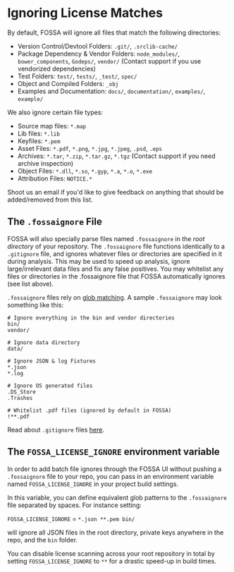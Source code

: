 # Ignoring License Matches

By default, FOSSA will ignore all files that match the following directories:

- Version Control/Devtool Folders: `.git/`, `.srclib-cache/` 
- Package Dependency & Vendor Folders: `node_modules/`, `bower_components`, `Godeps/`, `vendor/` (Contact support if you use vendorized dependencies)
- Test Folders: `test/`, `tests/`, `_test/`, `spec/`
- Object and Compiled Folders: `_obj`
- Examples and Documentation: `docs/`, `documentation/`, `examples/`, `example/`

We also ignore certain file types:

- Source map files: `*.map`
- Lib files: `*.lib`
- Keyfiles: `*.pem`
- Asset Files: `*.pdf`, `*.png`, `*.jpg`, `*.jpeg`, `.psd`, `.eps`
- Archives: `*.tar`, `*.zip`, `*.tar.gz`, `*.tgz` (Contact support if you need archive inspection)
- Object Files: `*.dll`, `*.so`, `*.gyp`, `*.a`, `*.o`, `*.exe`
- Attribution Files: `NOTICE.*`

Shoot us an email if you'd like to give feedback on anything that should be added/removed from this list.

## The `.fossaignore` File
  
FOSSA will also specially parse files named `.fossaignore` in the *root directory* of your repository.  The `.fossaignore` file functions identically to a `.gitignore` file, and ignores whatever files or directories are specified in it during analysis.  This may be used to speed up analysis, ignore large/irrelevant data files and fix any false positives. You may whitelist any files or directories in the .fossaignore file that FOSSA automatically ignores (see list above).

`.fossaignore` files rely on [glob matching](https://en.wikipedia.org/wiki/Glob_%28programming%29).  A sample `.fossaignore` may look something like this:

```
# Ignore everything in the bin and vendor directories
bin/
vendor/

# Ignore data directory
data/

# Ignore JSON & log Fixtures
*.json
*.log

# Ignore OS generated files 
.DS_Store
.Trashes

# Whitelist .pdf files (ignored by default in FOSSA)
!**.pdf
```

Read about `.gitignore` files [here](http://git-scm.com/docs/gitignore).

## The `FOSSA_LICENSE_IGNORE` environment variable

In order to add batch file ignores through the FOSSA UI without pushing a `.fossaignore` file to your repo, you can pass in an environment variable named `FOSSA_LICENSE_IGNORE` in your project build settings.

In this variable, you can define equivalent glob patterns to the `.fossaignore` file separated by spaces.  For instance setting:

`FOSSA_LICENSE_IGNORE` = `*.json **.pem bin/`

will ignore all JSON files in the root directory, private keys anywhere in the repo, and the `bin` folder.

You can disable license scanning across your root repository in total by setting `FOSSA_LICENSE_IGNORE` to `**` for a drastic speed-up in build times.


